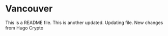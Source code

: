 # Vancouver
This is a README file.
This is another updated.
Updating file.
New changes from Hugo Crypto 
